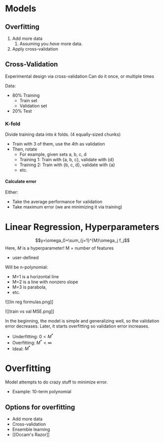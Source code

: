 # Models
## Overfitting
1. Add more data
	1. Assuming you *have* more data.
2. Apply cross-validation


## Cross-Validation
Experimental design via cross-validation
Can do it once, or multiple times

Data:
- 80% Training
	- Train set
	- Validation set
- 20% Test

### K-fold
Divide training data into *k* folds.
(4 equally-sized chunks)

- Train with 3 of them, use the 4th as validation
- Then, rotate
	- For example, given sets a, b, c, d
	- Training 1: Train with {a, b, c}, validate with {d}
	- Training 2: Train with {b, c, d}, validate with {a}
	- etc.

#### Calculate error
Either:
- Take the average performance for validation
- Take maximum error (we are minimizing it via training)


# Linear Regression, Hyperparameters
$$y=\omega_0+\sum_{j=1}^{M}\omega_j f_j$$
Here, $M$ is a hyperparameter!
M = number of features
- user-defined

Will be n-polynomial:
- M=1 is a horizontal line
- M=2 is a line with nonzero slope
- M=3 is parabola,
- etc.

![[lin reg formulas.png]]

![[train vs val MSE.png]]

In the beginning, the model is simple and generalizing well, so the validation error decreases.
Later, it starts overfitting so validation error increases.

- Underfitting: $0 < M^*$
- Overfitting: $M^* < \infty$
- Ideal: $M^*$


# Overfitting
Model attempts to do crazy stuff to minimize error.
- Example: 10-term polynomial

## Options for overfitting
- Add more data
- Cross-validation
- Ensemble learning
- [[Occam's Razor]]
